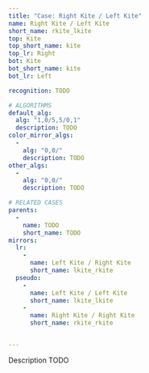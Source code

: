 ```yaml
---
title: "Case: Right Kite / Left Kite"
name: Right Kite / Left Kite
short_name: rkite_lkite
top: Kite
top_short_name: kite
top_lr: Right
bot: Kite
bot_short_name: kite
bot_lr: Left

recognition: TODO

# ALGORITHMS
default_alg:
  alg: "1,0/5,5/0,1"
  description: TODO
color_mirror_algs:
  -
    alg: "0,0/"
    description: TODO
other_algs:
  -
    alg: "0,0/"
    description: TODO

# RELATED CASES
parents:
  -
    name: TODO
    short_name: TODO
mirrors:
  lr:
    -
      name: Left Kite / Right Kite
      short_name: lkite_rkite
  pseudo:
    -
      name: Left Kite / Left Kite
      short_name: lkite_lkite
    -
      name: Right Kite / Right Kite
      short_name: rkite_rkite


---
```


Description TODO

